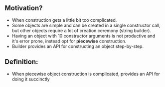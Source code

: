 ﻿## Motivation?
 - When construction gets a little bit too complicated.
 - Some objects are simple and can be created in a single constructor call, but other objects require a lot of creation ceremony (string builder).
 - Having an object with 10 constructor arguments is not productive and it's error prone, instead opt for **piecewise** construction.
 - Builder provides an API for constructing an object step-by-step.

## Definition:
 - When piecewise object construction is complicated, provides an API for doing it succinctly
